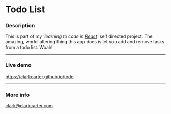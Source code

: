# Todo List

### Description 
This is part of my *'learning to code in [React](https://facebook.github.io/react/)'* self directed project. The amazing, world-altering thing this app does is let you add and remove tasks from a todo list. Woah! 

---

### Live demo
https://clarkcarter.github.io/todo

---

### More info 
clark@clarkcarter.com
